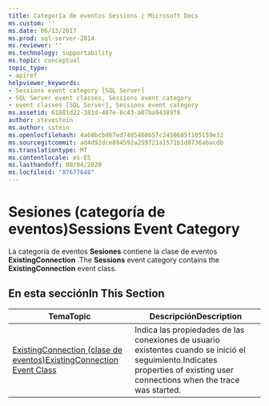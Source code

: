 ```yaml
---
title: Categoría de eventos Sessions | Microsoft Docs
ms.custom: ''
ms.date: 06/13/2017
ms.prod: sql-server-2014
ms.reviewer: ''
ms.technology: supportability
ms.topic: conceptual
topic_type:
- apiref
helpviewer_keywords:
- Sessions event category [SQL Server]
- SQL Server event classes, Sessions event category
- event classes [SQL Server], Sessions event category
ms.assetid: 61881d22-381d-407e-8c43-a07ba94389f6
author: stevestein
ms.author: sstein
ms.openlocfilehash: 4a68bcbd67ed7405468657c2450685f105159e32
ms.sourcegitcommit: ad4d92dce894592a259721a1571b1d8736abacdb
ms.translationtype: MT
ms.contentlocale: es-ES
ms.lasthandoff: 08/04/2020
ms.locfileid: "87677648"
---
```

# <a name="sessions-event-category"></a><span data-ttu-id="ec191-102">Sesiones (categoría de eventos)</span><span class="sxs-lookup"><span data-stu-id="ec191-102">Sessions Event Category</span></span>
  <span data-ttu-id="ec191-103">La categoría de eventos **Sesiones** contiene la clase de eventos **ExistingConnection** .</span><span class="sxs-lookup"><span data-stu-id="ec191-103">The **Sessions** event category contains the **ExistingConnection** event class.</span></span>  
  
## <a name="in-this-section"></a><span data-ttu-id="ec191-104">En esta sección</span><span class="sxs-lookup"><span data-stu-id="ec191-104">In This Section</span></span>  
  
|<span data-ttu-id="ec191-105">Tema</span><span class="sxs-lookup"><span data-stu-id="ec191-105">Topic</span></span>|<span data-ttu-id="ec191-106">Descripción</span><span class="sxs-lookup"><span data-stu-id="ec191-106">Description</span></span>|  
|-----------|-----------------|  
|[<span data-ttu-id="ec191-107">ExistingConnection (clase de eventos)</span><span class="sxs-lookup"><span data-stu-id="ec191-107">ExistingConnection Event Class</span></span>](existingconnection-event-class.md)|<span data-ttu-id="ec191-108">Indica las propiedades de las conexiones de usuario existentes cuando se inició el seguimiento.</span><span class="sxs-lookup"><span data-stu-id="ec191-108">Indicates properties of existing user connections when the trace was started.</span></span>|  
  
  
